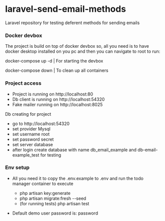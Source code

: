 # laravel-send-email-methods
Laravel repository for testing deferent methods for sending emails

### Docker devbox
The project is build on top of docker devbox so, all you need is to have docker desktop installed on you pc and then you can navigate to root to run: 

docker-compose up -d | For starting the devbox

docker-compose down | To clean up all containers

### Project access

- Project is running on http://localhost:80
- Db client is running on http://localhost:54320
- Fake mailer running on http://localhost:8025

Db creating for project
- go to http://localhost:54320
- set provider Mysql
- set username root
- set password secret
- set server database
- after login create database with name db_email_example and db-email-example_test for testing

### Env setup

- All you need it to copy the .env.example to .env and run the todo manager container to execute
	- php artisan key:generate
	- php artisan migrate:fresh --seed
	- (for running tests) php artisan test

- Default demo user password is: password
